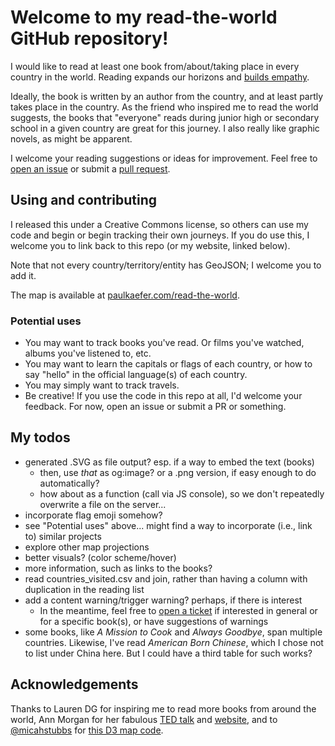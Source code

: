 # Welcome to my read-the-world GitHub repository!
I would like to read at least one book from/about/taking place in every country in the world. 
Reading expands our horizons and [builds empathy](https://www.theguardian.com/books/2013/oct/15/neil-gaiman-future-libraries-reading-daydreaming).

Ideally, the book is written by an author from the country, and at least partly takes place in the country. As the friend who inspired me to read the world suggests, the books that "everyone" reads during junior high or secondary school in a given country are great for this journey. I also really like graphic novels, as might be apparent.

I welcome your reading suggestions or ideas for improvement. Feel free to [open an issue](https://github.com/paulkaefer/read-the-world/issues)
or submit a [pull request](https://github.com/paulkaefer/read-the-world/pulls).

## Using and contributing
I released this under a Creative Commons license,
so others can use my code and begin or begin tracking their own journeys.
If you do use this, I welcome you to link back to this repo (or my website, linked below).

Note that not every country/territory/entity has GeoJSON;
I welcome you to add it.

The map is available at [paulkaefer.com/read-the-world](http://paulkaefer.com/read-the-world/).

### Potential uses
* You may want to track books you've read. Or films you've watched, albums you've listened to, etc.
* You may want to learn the capitals or flags of each country, or how to say "hello" in the official language(s) of each country.
* You may simply want to track travels.
* Be creative! If you use the code in this repo at all, I'd welcome your feedback. For now, open an issue or submit a PR or something.

## My todos
* generated .SVG as file output? esp. if a way to embed the text (books)
  * then, use *that* as og:image? or a .png version, if easy enough to do automatically?
  * how about as a function (call via JS console), so we don't repeatedly overwrite a file on the server...
* incorporate flag emoji somehow?
* see "Potential uses" above... might find a way to incorporate (i.e., link to) similar projects
* explore other map projections
* better visuals? (color scheme/hover)
* more information, such as links to the books?
* read countries_visited.csv and join, rather than having a column with duplication in the reading list
* add a content warning/trigger warning? perhaps, if there is interest
  * In the meantime, feel free to [open a ticket](https://github.com/paulkaefer/read-the-world/issues) if interested in general or for a specific book(s), or have suggestions of warnings
* some books, like *A Mission to Cook* and *Always Goodbye*, span multiple countries. Likewise, I've read *American Born Chinese*, which I chose not to list under China here. But I could have a third table for such works?

## Acknowledgements
Thanks to Lauren DG for inspiring me to read more books from around the world, Ann Morgan for her fabulous [TED talk](http://www.ted.com/talks/ann_morgan_my_year_reading_a_book_from_every_country_in_the_world) and [website](https://ayearofreadingtheworld.com/thelist/), and to [@micahstubbs](https://github.com/micahstubbs) for [this D3 map code](http://bl.ocks.org/micahstubbs/8e15870eb432a21f0bc4d3d527b2d14f).

